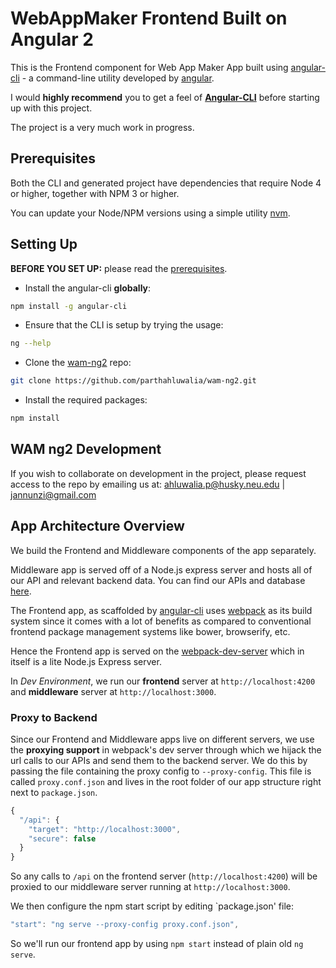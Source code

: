 # WebAppMaker Frontend Built on Angular 2

This is the Frontend component for Web App Maker App built using [angular-cli](https://github.com/angular/angular-cli) - a command-line utility developed by [angular](https://github.com/angular).

I would **highly recommend** you to get a feel of **[Angular-CLI](https://github.com/angular/angular-cli)** before starting up with this project.

The project is a very much work in progress.

## Prerequisites

Both the CLI and generated project have dependencies that require Node 4 or higher, together with NPM 3 or higher.

You can update your Node/NPM versions using a simple utility [nvm](https://github.com/creationix/nvm).

## Setting Up

**BEFORE YOU SET UP:** please read the [prerequisites](#prerequisites).

* Install the angular-cli **globally**:
```bash
npm install -g angular-cli
```

* Ensure that the CLI is setup by trying the usage:
```bash
ng --help
```

* Clone the [wam-ng2](https://github.com/parthahluwalia/wam-ng2) repo:
```bash
git clone https://github.com/parthahluwalia/wam-ng2.git
```

* Install the required packages:
```bash
npm install
```

## WAM ng2 Development

If you wish to collaborate on development in the project, please request access to the repo by emailing us at:
ahluwalia.p@husky.neu.edu | jannunzi@gmail.com

## App Architecture Overview

We build the Frontend and Middleware components of the app separately. 

Middleware app is served off of a Node.js express server and hosts all of our API and relevant backend data. You can find our APIs and database [here](https://github.com/jannunzi/WebAppMaker).

The Frontend app, as scaffolded by [angular-cli](https://github.com/angular/angular-cli) uses [webpack](https://webpack.github.io/docs/) as its build system since it comes with a lot of benefits as compared to conventional frontend package management systems like bower, browserify, etc. 

Hence the Frontend app is served on the [webpack-dev-server](https://webpack.github.io/docs/webpack-dev-server.html) which in itself is a lite Node.js Express server.

In _Dev Environment_, we run our **frontend** server at `http://localhost:4200` and **middleware** server at `http://localhost:3000`.

### Proxy to Backend

Since our Frontend and Middleware apps live on different servers, we use the **proxying support** in webpack's dev server through which we hijack the url calls to our APIs and send them to the backend server.
We do this by passing the file containing the proxy config to `--proxy-config`. This file is called `proxy.conf.json` and lives in the root folder of our app structure right next to `package.json`. 

```javascript
{
  "/api": {
    "target": "http://localhost:3000",
    "secure": false
  }
}
```

So any calls to `/api` on the frontend server (`http://localhost:4200`) will be proxied to our middleware server running at `http://localhost:3000`. 

We then configure the npm start script by editing `package.json' file:
```javascript
"start": "ng serve --proxy-config proxy.conf.json",
```

So we'll run our frontend app by using `npm start` instead of plain old `ng serve`.
